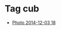 <!--
title: Tag cub
date: 2020-06-28T14:51:44.627Z
tags:
-->
# Tag cub

 * [Photo 2014-12-03 18](104259354257.md)
